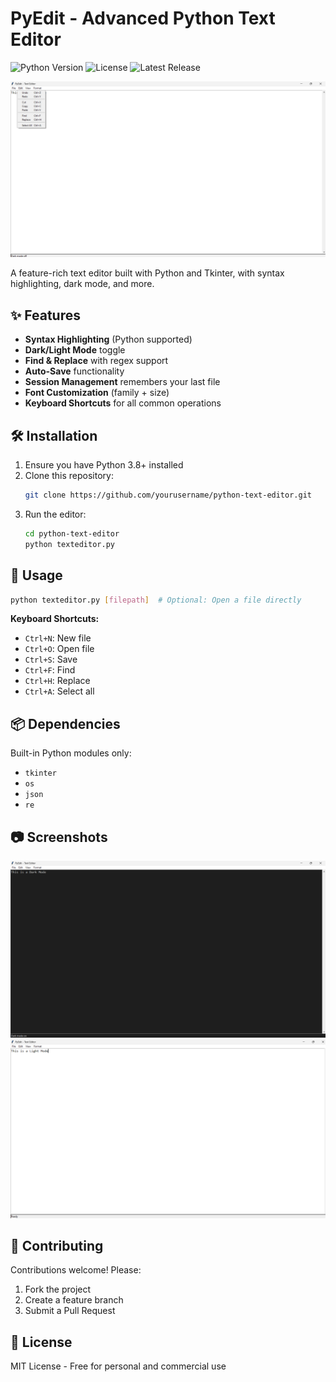# PyEdit - Advanced Python Text Editor

![Python Version](https://img.shields.io/badge/python-3.8%2B-blue)
![License](https://img.shields.io/badge/license-MIT-green)
![Latest Release](https://img.shields.io/github/v/release/mdsaad31/python-text-editor?style=flat-square)

![Screenshot](screenshot.png)

A feature-rich text editor built with Python and Tkinter, with syntax highlighting, dark mode, and more.

## ✨ Features

- **Syntax Highlighting** (Python supported)
- **Dark/Light Mode** toggle
- **Find & Replace** with regex support
- **Auto-Save** functionality
- **Session Management** remembers your last file
- **Font Customization** (family + size)
- **Keyboard Shortcuts** for all common operations

## 🛠️ Installation

1. Ensure you have Python 3.8+ installed
2. Clone this repository:
   ```bash
   git clone https://github.com/yourusername/python-text-editor.git
   ```
3. Run the editor:
   ```bash
   cd python-text-editor
   python texteditor.py
   ```

## 🚀 Usage

```bash
python texteditor.py [filepath]  # Optional: Open a file directly
```

**Keyboard Shortcuts:**
- `Ctrl+N`: New file
- `Ctrl+O`: Open file
- `Ctrl+S`: Save
- `Ctrl+F`: Find
- `Ctrl+H`: Replace
- `Ctrl+A`: Select all

## 📦 Dependencies

Built-in Python modules only:
- `tkinter`
- `os`
- `json`
- `re`

## 📷 Screenshots
 
![Dark Mode](dark-screenshot.png)  
![Light Mode](light-screenshot.png)

## 🤝 Contributing

Contributions welcome! Please:
1. Fork the project
2. Create a feature branch
3. Submit a Pull Request

## 📜 License

MIT License - Free for personal and commercial use